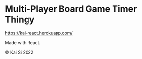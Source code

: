 # Multi-Player Board Game Timer Thingy

https://kai-react.herokuapp.com/

Made with React.

© Kai Si 2022